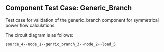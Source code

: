 <!--
SPDX-FileCopyrightText: Contributors to the Power Grid Model project <powergridmodel@lfenergy.org>

SPDX-License-Identifier: MPL-2.0
-->

## Component Test Case: Generic_Branch

Test case for validation of the generic_branch component for symmetrical power flow calculations.

The circuit diagram is as follows:

```
source_4--node_1--genric_branch_3--node_2--load_5                                                                              
```
